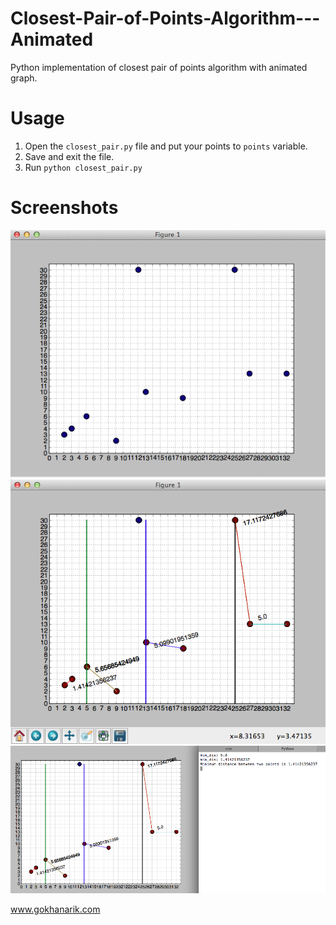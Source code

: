 Closest-Pair-of-Points-Algorithm---Animated
===========================================

Python implementation of closest pair of points algorithm with animated graph.

Usage
=====

1. Open the `closest_pair.py` file and put your points to `points` variable.
2. Save and exit the file.
3. Run `python closest_pair.py`

Screenshots
===========

![alt tag](cpp1.png)
![alt tag](cpp2.png)
![alt tag](cpp3.png)


www.gokhanarik.com
